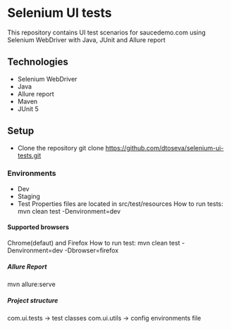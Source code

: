 # Selenium UI tests
This repository contains UI test scenarios for saucedemo.com using Selenium WebDriver with Java, JUnit and Allure report
## Technologies
- Selenium WebDriver
- Java
- Allure report
- Maven
- JUnit 5
## Setup
- Clone the repository 
git clone https://github.com/dtoseva/selenium-ui-tests.git
### Environments
- Dev
- Staging
- Test
  Properties files are located in src/test/resources
  How to run tests: mvn clean test -Denvironment=dev
#### Supported browsers
Chrome(defaut) and Firefox
How to run test: mvn clean test -Denvironment=dev -Dbrowser=firefox 
##### Allure Report
mvn allure:serve
##### Project structure
com.ui.tests -> test classes
com.ui.utils -> config environments file
